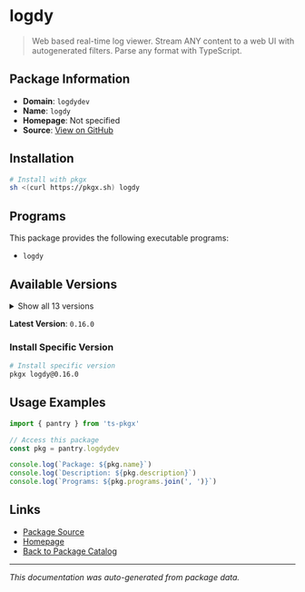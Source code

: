 # logdy

> Web based real-time log viewer. Stream ANY content to a web UI with autogenerated filters. Parse any format with TypeScript.

## Package Information

- **Domain**: `logdydev`
- **Name**: `logdy`
- **Homepage**: Not specified
- **Source**: [View on GitHub](https://github.com/pkgxdev/pantry/tree/main/projects/logdy.dev/package.yml)

## Installation

```bash
# Install with pkgx
sh <(curl https://pkgx.sh) logdy
```

## Programs

This package provides the following executable programs:

- `logdy`

## Available Versions

<details>
<summary>Show all 13 versions</summary>

- `0.16.0`, `0.15.0`, `0.14.1`, `0.14.0`, `0.13.3`
- `0.13.2`, `0.13.1`, `0.13.0`, `0.12.2`, `0.12.0`
- `0.11.0`, `0.10.0`, `0.9.0`

</details>

**Latest Version**: `0.16.0`

### Install Specific Version

```bash
# Install specific version
pkgx logdy@0.16.0
```

## Usage Examples

```typescript
import { pantry } from 'ts-pkgx'

// Access this package
const pkg = pantry.logdydev

console.log(`Package: ${pkg.name}`)
console.log(`Description: ${pkg.description}`)
console.log(`Programs: ${pkg.programs.join(', ')}`)
```

## Links

- [Package Source](https://github.com/pkgxdev/pantry/tree/main/projects/logdy.dev/package.yml)
- [Homepage](#)
- [Back to Package Catalog](../package-catalog.md)

---

*This documentation was auto-generated from package data.*
